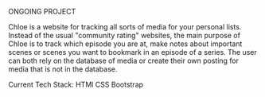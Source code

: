 ONGOING PROJECT

Chloe is a website for tracking all sorts of media for your personal lists. Instead of the usual "community rating" websites, the main purpose of Chloe is to track which episode you are at, 
make notes about important scenes or scenes you want to bookmark in an episode of a series. The user can both rely on the database of media or create their own posting for media that is not in the database.

Current Tech Stack: 
HTMl
CSS
Bootstrap

